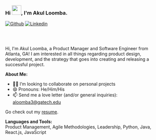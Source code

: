### Hi <img src="https://raw.githubusercontent.com/MartinHeinz/MartinHeinz/master/wave.gif" width="30px">, I'm Akul Loomba.

[![Github](https://img.shields.io/badge/-Github-000?style=flat&logo=Github&logoColor=white)](https://github.com/aloom3) </div>
[![Linkedin](https://img.shields.io/badge/-LinkedIn-blue?style=flat&logo=Linkedin&logoColor=white)](https://www.linkedin.com/in/akulloomba/)


<br />
<br />

Hi, I'm Akul Loomba, a Product Manager and Software Engineer from Atlanta, GA! I am interested in all things regarding product design, development, and the strategy that goes into creating and releasing a successful project.

**About Me:**

- 🤼‍♂️ I’m looking to collaborate on personal projects
- 😄 Pronouns: He/Him/His
- 📫 Send me a love letter (and/or general inquiries): aloomba3@gatech.edu

Go check out my [resume](https://drive.google.com/file/d/12y3paX1qIwzbZ2DA7VQCPkaDdvkx-Cr6/view?usp=sharing).

**Languages and Tools:**  
Product Management, Agile Methodologies, Leadership, Python, Java, React.js, JavaScript
